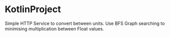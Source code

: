 # KotlinProject

Simple HTTP Service to convert between units. Use BFS Graph searching to minimising multiplication between Float values. 
